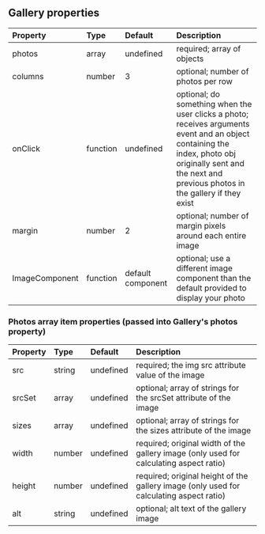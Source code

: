 ## Gallery properties

Property | Type | Default | Description
:-----------------------|:--------------|:--------------|:--------------------------------
photos | array | undefined | required; array of objects
columns | number | 3 | optional; number of photos per row
onClick | function | undefined | optional; do something when the user clicks a photo; receives arguments event and an object containing the index, photo obj originally sent and the next and previous photos in the gallery if they exist 
margin | number | 2 | optional; number of margin pixels around each entire image
ImageComponent | function | default component | optional; use a different image component than the default provided to display your photo

### Photos array item properties (passed into Gallery's photos property)

Property | Type | Default | Description
:-----------------------|:--------------|:--------------|:--------------------------------
src     |       string    |       undefined    |       required; the img src attribute value of the image
srcSet     |       array    |       undefined    |       optional; array of strings for the srcSet attribute of the image
sizes     |       array    |       undefined    |       optional; array of strings for the sizes attribute of the image
width | number | undefined | required; original width of the gallery image (only used for calculating aspect ratio)
height | number | undefined | required; original height of the gallery image (only used for calculating aspect ratio)
alt | string | undefined | optional; alt text of the gallery image

